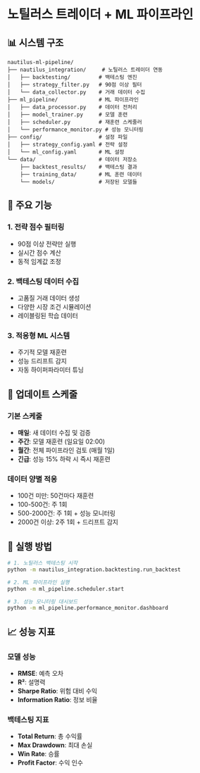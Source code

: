 # 노틸러스 트레이더 + ML 파이프라인

## 📊 시스템 구조

```
nautilus-ml-pipeline/
├── nautilus_integration/     # 노틸러스 트레이더 연동
│   ├── backtesting/         # 백테스팅 엔진
│   ├── strategy_filter.py   # 90점 이상 필터
│   └── data_collector.py    # 거래 데이터 수집
├── ml_pipeline/             # ML 파이프라인
│   ├── data_processor.py    # 데이터 전처리
│   ├── model_trainer.py     # 모델 훈련
│   ├── scheduler.py         # 재훈련 스케줄러
│   └── performance_monitor.py # 성능 모니터링
├── config/                  # 설정 파일
│   ├── strategy_config.yaml # 전략 설정
│   └── ml_config.yaml       # ML 설정
└── data/                    # 데이터 저장소
    ├── backtest_results/    # 백테스팅 결과
    ├── training_data/       # ML 훈련 데이터
    └── models/              # 저장된 모델들
```

## 🎯 주요 기능

### 1. 전략 점수 필터링

- 90점 이상 전략만 실행
- 실시간 점수 계산
- 동적 임계값 조정

### 2. 백테스팅 데이터 수집

- 고품질 거래 데이터 생성
- 다양한 시장 조건 시뮬레이션
- 레이블링된 학습 데이터

### 3. 적응형 ML 시스템

- 주기적 모델 재훈련
- 성능 드리프트 감지
- 자동 하이퍼파라미터 튜닝

## 📅 업데이트 스케줄

### 기본 스케줄

- **매일**: 새 데이터 수집 및 검증
- **주간**: 모델 재훈련 (일요일 02:00)
- **월간**: 전체 파이프라인 검토 (매월 1일)
- **긴급**: 성능 15% 하락 시 즉시 재훈련

### 데이터 양별 적응

- 100건 미만: 50건마다 재훈련
- 100-500건: 주 1회
- 500-2000건: 주 1회 + 성능 모니터링
- 2000건 이상: 2주 1회 + 드리프트 감지

## 🚀 실행 방법

```bash
# 1. 노틸러스 백테스팅 시작
python -m nautilus_integration.backtesting.run_backtest

# 2. ML 파이프라인 실행
python -m ml_pipeline.scheduler.start

# 3. 성능 모니터링 대시보드
python -m ml_pipeline.performance_monitor.dashboard
```

## 📈 성능 지표

### 모델 성능

- **RMSE**: 예측 오차
- **R²**: 설명력
- **Sharpe Ratio**: 위험 대비 수익
- **Information Ratio**: 정보 비율

### 백테스팅 지표

- **Total Return**: 총 수익률
- **Max Drawdown**: 최대 손실
- **Win Rate**: 승률
- **Profit Factor**: 수익 인수
